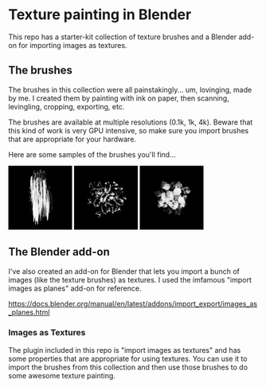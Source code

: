 # Texture painting in Blender

This repo has a starter-kit collection of texture brushes and a Blender add-on for importing images as textures.

## The brushes
The brushes in this collection were all painstakingly... um, lovinging, made by me. I created them by painting with ink on paper, then scanning, levingling, cropping, exporting, etc.

The brushes are available at multiple resolutions (0.1k, 1k, 4k). Beware that this kind of work is very GPU intensive, so make sure you import brushes that are appropriate for your hardware.

Here are some samples of the brushes you'll find...

![brush image](/Brush-Images/0.1k/1_a.png) ![brush image](/Brush-Images/0.1k/14_c.png) ![brush image](/Brush-Images/0.1k/9_c.png)



## The Blender add-on
I've also created an add-on for Blender that lets you import a bunch of images (like the texture brushes) as textures. I used the imfamous "import images as planes" add-on for reference.

https://docs.blender.org/manual/en/latest/addons/import_export/images_as_planes.html

### Images as Textures
The plugin included in this repo is "import images as textures" and has some properties that are appropriate for using textures. You can use it to import the brushes from this collection and then use those brushes to do some awesome texture painting. 